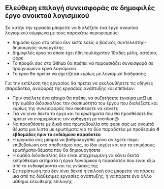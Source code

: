 ## Ελεύθερη επιλογή συνεισφοράς σε δημοφιλές έργο ανοικτού λογισμικού

Σε αυτήν την εργασία μπορείτε να διαλέξετε ένα έργο ανοικτού λογισμικού σύμφωνα με τους παρακάτω περιορισμούς:

* Δημόσιο έργο στο οποίο δεν είστε εσείς ο βασικός συντελεστής-δημιουργός-συνεργάτης
* Δημοφιλές έργο το οποίο έχει ήδη τουλάχιστον 10αδες μέλη, αστέρια, φορκ
* Το προφίλ σας στο Github θα πρέπει να παρουσιάζει συνεισφορά σε προηγούμενα έργα λογισμικού
* Το έργο θα πρέπει να σχετίζεται κυρίως με λογισμικό διάδρασης

Για την εκτέλεση της εργασίας θα πρέπει να ακολουθήσετε τις οδηγίες (παραδοτέα, αναφορά) της εργασίας ανάπτυξης και επιπλέον: 

* Πριν στείλετε ένα αίτημα θα πρέπει να συζητήσετε έγκαιρα μαζί με την ομάδα διδασκαλίας την σκοπιμότητα του έργου που διαλέξατε και κυρίως της συνεισφοράς που σκοπεύετε να κάνετε
* Για να γίνει δεκτό το έργο και τα ερωτήματα που θα προσθέσετε θα πρέπει να ενημερώσετε τον καθηγητή με mention@
* Να προσθέσετε με δικιά σας πρωτοβουλία στο φορκ σας ως ανοικτά θέματα μια λίστα με ερωτήματα για τα δύο παραδοτέα με προθεσμία **4 εβδομάδες πριν το ενδιάμεσο παραδοτέο**
* Η εργασία σας μπορεί να βαθμολογηθεί μόνο αν έχετε πάρει επιβεβαίωση στο αποθετήριο σας, το ίδιο ισχύει και για τα επιμέρους ερωτήματα-θέματα που θα δημιουργήσετε
* Η ομάδα διδασκαλίας δεν είναι υποχρεωμένη να κάνει δεκτά εκπρόθεσμα αιτήματα ή έργα λογισμικού ή παραδοτέα που είναι έξω από τα ενδιαφέροντα και τις γνώσεις της
* Σε περίπτωση που δεν γίνει δεκτή η επιλογή σας μπορείτε να πάρετε μια από τις διαθέσιμες εργασίες ανάπτυξης, ή να πάρετε ένα άλλο μάθημα ελεύθερης επιλογής
